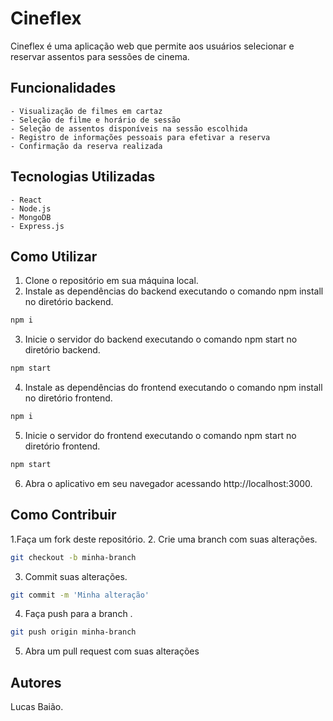 # Cineflex

Cineflex é uma aplicação web que permite aos usuários selecionar e reservar assentos para sessões de cinema.

## Funcionalidades
    - Visualização de filmes em cartaz
    - Seleção de filme e horário de sessão
    - Seleção de assentos disponíveis na sessão escolhida
    - Registro de informações pessoais para efetivar a reserva
    - Confirmação da reserva realizada

## Tecnologias Utilizadas

    - React
    - Node.js
    - MongoDB
    - Express.js

## Como Utilizar

1. Clone o repositório em sua máquina local.
2. Instale as dependências do backend executando o comando npm install no diretório backend.

```bash
npm i
```

3. Inicie o servidor do backend executando o comando npm start no diretório backend.

```bash
npm start
```

4. Instale as dependências do frontend executando o comando npm install no diretório frontend.

```bash
npm i
```

5. Inicie o servidor do frontend executando o comando npm start no diretório frontend.

```bash
npm start
```

6. Abra o aplicativo em seu navegador acessando http://localhost:3000.

## Como Contribuir

1.Faça um fork deste repositório.
2. Crie uma branch com suas alterações.

```bash
git checkout -b minha-branch
```

3. Commit suas alterações.

```bash
git commit -m 'Minha alteração'
```

4. Faça push para a branch .
 
```bash
git push origin minha-branch
```

5. Abra um pull request com suas alterações

## Autores
Lucas Baião.

